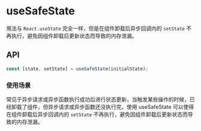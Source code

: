 # useSafeState

用法与 `React.useState` 完全一样，但是在组件卸载后异步回调内的 `setState` 不再执行，避免因组件卸载后更新状态而导致的内存泄漏。

## API

```typescript
const [state, setState] = useSafeState(initialState);
```

### 使用场景
常见于异步请求或异步函数执行成功后进行状态更新，当触发某些操作的时候，已经卸载了组件，但异步请求或异步函数还没执行完，使用 useSafeState 可以使得在组件卸载后异步回调内的 `setState` 不再执行，避免因组件卸载后更新状态而导致的内存泄漏。